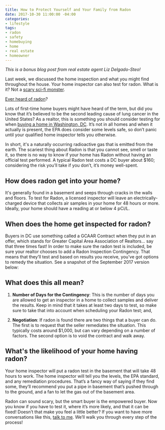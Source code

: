```yaml
---
title: How to Protect Yourself and Your Family from Radon
date: 2017-10-30 11:00:00 -04:00
categories:
- lifestyle
tags:
- radon
- safety
- homebuying
- home
- real estate
- homeowner
---
```


*This is a bonus blog post from real estate agent Liz Delgado-Steo!*

Last week, we discussed the home inspection and what you might find throughout the house. Your home inspector can also test for radon. What is it? Not a [scary sci-fi monster](https://www.youtube.com/watch?v=WaATlgyHbxc). 

[Ever heard of radon](https://youtu.be/EbwyMd3smGk?t=55s)?

Lots of first-time home buyers might have heard of the term, but did you know that it’s believed to be the second leading cause of lung cancer in the United States? As a realtor, this is something you should consider testing for when [buying a home in Washington, DC](http://jasonmartingroup.com/about). It’s not in all homes and when it actually is present, the EPA does consider some levels safe, so don’t panic until your qualified home inspector tells you otherwise.

In short, it's a naturally occurring radioactive gas that is emitted from the earth. The scariest thing about Radon is that you cannot see, smell or taste it, so there is no way to know if your home has Radon without having an official test performed. A typical Radon test costs a DC buyer about $160; considering the risk you’ll take if you don’t, it’s money well-spent.

## How does radon get into your home? 

It's generally found in a basement and seeps through cracks in the walls and floors. To test for Radon, a licensed inspector will leave an electrically-charged device that collects air samples in your home for 48 hours or more. Ideally, your home should have a reading at or below 4 pCi/L.

## When does the home get inspected for radon? 

Buyers in DC use something called a GCAAR Contract when they put in an offer, which stands for Greater Capital Area Association of Realtors… say that three times fast! In order to make sure the radon test is included, be sure your realtor chooses to add a Radon Inspection Contingency. That means that they’ll test and based on results you receive, you’ve got options to remedy the situation. See a snapshot of the September 2017 version below:

## What does this all mean?

1. **Number of Days for the Contingency**: This is the number of days you are allowed to get an inspector in a home to collect samples and deliver the results. Keep in mind that it takes at least two days to test, so make sure to take that into account when scheduling your Radon test; and,

2. **Negotiation**: If radon is found there are two things that a buyer can do. The first is to request that the seller remediates the situation. This typically costs around $1,000, but can vary depending on a number of factors. The second option is to void the contract and walk away.

## What's the likelihood of your home having radon?

Your home inspector will put a radon test in the basement that will take 48 hours to work. The home inspector will tell you the levels, the EPA standard, and any remediation procedures. That’s a fancy way of saying if they find some, they’ll recommend you put a pipe in basement that’s pushed through to the ground, and a fan to let the gas out of the basement area.

Radon can sound scary, but the smart buyer is the empowered buyer. Now you know if you have to test it, where it’s more likely, and that it can be fixed! Doesn’t that make you feel a little better? If you want to have more conversations like this, [talk to me](mailto:liz@jasonmartingroup.com?subject=Liz%20--%20We%20Want%20to%20Learn!). We’ll walk you through every step of the process!
